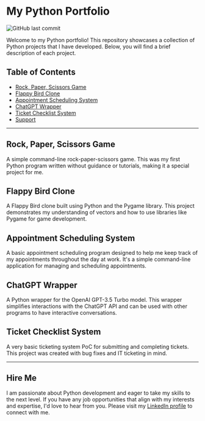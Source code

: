# My Python Portfolio

![GitHub last commit](https://img.shields.io/github/last-commit/kcarden/PythonPortfolio)

Welcome to my Python portfolio! This repository showcases a collection of Python projects that I have developed. Below, you will find a brief description of each project.

## Table of Contents

- [Rock, Paper, Scissors Game](#rock-paper-scissors-game)
- [Flappy Bird Clone](#flappy-bird-clone)
- [Appointment Scheduling System](#appointment-scheduling-system)
- [ChatGPT Wrapper](#chatgpt-wrapper)
- [Ticket Checklist System](#ticket-checklist-system)
- [Support](#support)

---

## Rock, Paper, Scissors Game

A simple command-line rock-paper-scissors game. This was my first Python program written without guidance or tutorials, making it a special project for me.

## Flappy Bird Clone

A Flappy Bird clone built using Python and the Pygame library. This project demonstrates my understanding of vectors and how to use libraries like Pygame for game development.

## Appointment Scheduling System

A basic appointment scheduling program designed to help me keep track of my appointments throughout the day at work. It's a simple command-line application for managing and scheduling appointments.

## ChatGPT Wrapper

A Python wrapper for the OpenAI GPT-3.5 Turbo model. This wrapper simplifies interactions with the ChatGPT API and can be used with other programs to have interactive conversations.

## Ticket Checklist System

A very basic ticketing system PoC for submitting and completing tickets. This project was created with bug fixes and IT ticketing in mind.

---

## Hire Me

I am passionate about Python development and eager to take my skills to the next level. If you have any job opportunities that align with my interests and expertise, I'd love to hear from you. Please visit my [LinkedIn profile](www.linkedin.com/in/cardenkevin) to connect with me.




